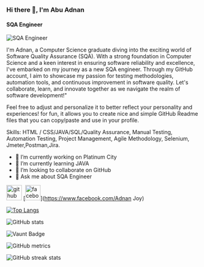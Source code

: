 ### Hi there 👋, I'm Abu Adnan
#### SQA Engineer
![SQA Engineer](https://arturssmirnovs.https://scontent.fdac31-1.fna.fbcdn.net/v/t1.6435-9/47350598_766312617055814_5949422826229334016_n.jpg?_nc_cat=105&ccb=1-7&_nc_sid=5f2048&_nc_eui2=AeHWs-b1PLkVfYXyLJqyD_cirfdM4pzKmPat90zinMqY9q7asQX8NLlqyUZAZBtk2m77jk7vjGp2xhBqjgPVjayI&_nc_ohc=9PCdLLdvI5oAb4pDG6Z&_nc_ht=scontent.fdac31-1.fna&oh=00_AfAcY9QWejKoSVfHAEpN9SxAcT2KZn6Vlive-bK5QYfzlw&oe=66477591github.io/github-profile-readme-generator/images/banner.png)

 I'm Adnan, a Computer Science graduate diving into the exciting world of Software Quality Assurance (SQA). With a strong foundation in Computer Science and a keen interest in ensuring software reliability and excellence, I've embarked on my journey as a new SQA engineer. Through my GitHub account, I aim to showcase my passion for testing methodologies, automation tools, and continuous improvement in software quality. Let's collaborate, learn, and innovate together as we navigate the realm of software development!"

Feel free to adjust and personalize it to better reflect your personality and experiences! for fun, it allows you to create nice and simple GitHub Readme files that you can copy/paste and use in your profile.

Skills: HTML / CSS/JAVA/SQL/Quality Assurance, Manual Testing, Automation Testing, Project Management, Agile  Methodology, Selenium, Jmeter,Postman,Jira. 

- 🔭 I’m currently working on Platinum City 
- 🌱 I’m currently learning JAVA 
- 👯 I’m looking to collaborate on GitHub 
- 💬 Ask me about SQA Engineer 


[<img src='https://cdn.jsdelivr.net/npm/simple-icons@3.0.1/icons/github.svg' alt='github' height='40'>](https://github.com/joyadnan1234)  [<img src='https://cdn.jsdelivr.net/npm/simple-icons@3.0.1/icons/facebook.svg' alt='facebook' height='40'>](https://www.facebook.com/Adnan Joy)  

[![Top Langs](https://github-readme-stats.vercel.app/api/top-langs/?username=joyadnan1234)](https://github.com/anuraghazra/github-readme-stats)

![GitHub stats](https://github-readme-stats.vercel.app/api?username=joyadnan1234&show_icons=true&count_private=true)  

![Vaunt Badge](https://api.vaunt.dev/v1/github/entities/joyadnan1234/contributions?format=svg&private=true)  

![GitHub metrics](https://metrics.lecoq.io/joyadnan1234)  

![GitHub streak stats](https://streak-stats.demolab.com/?user=joyadnan1234)  

